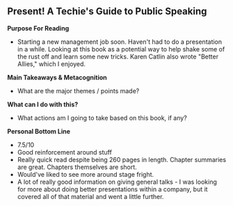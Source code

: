 ## Present! A Techie's Guide to Public Speaking

**Purpose For Reading**
- Starting a new management job soon. Haven't had to do a presentation in a while. Looking at this book as a potential way to help shake some of the rust off and learn some new tricks. Karen Catlin also wrote "Better Allies," which I enjoyed.
 
**Main Takeaways & Metacognition**
- What are the major themes / points made?

**What can I do with this?**
- What actions am I going to take based on this book, if any?

**Personal Bottom Line**
- 7.5/10
- Good reinforcement around stuff 
- Really quick read despite being 260 pages in length. Chapter summaries are great. Chapters themselves are short.
- Would've liked to see more around stage fright.
- A lot of really good information on giving general talks - I was looking for more about doing better presentations within a company, but it covered all of that material and went a little further.

<!--stackedit_data:
eyJoaXN0b3J5IjpbLTQzMjMwMjczMCwxMjAwNTMyMzE2XX0=
-->